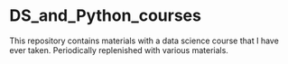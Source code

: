 # DS_and_Python_courses

This repository contains materials with a data science course that I have ever taken. Periodically replenished with various materials.
